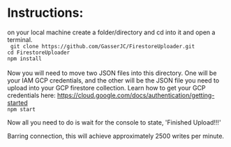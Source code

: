 # Instructions:

on your local machine create a folder/directory and cd into it and open a terminal.<br/>
` git clone https://github.com/GasserJC/FirestoreUploader.git`<br/>
` cd FirestoreUploader `<br/>
` npm install `<br/>
<br/>
Now you will need to move two JSON files into this directory. One will be your IAM GCP credentials, and the other will be the JSON file you need to upload into your GCP firestore collection. 
Learn how to get your GCP credentials here: https://cloud.google.com/docs/authentication/getting-started
<br/>
` npm start `<br/>

Now all you need to do is wait for the console to state, 'Finished Upload!!!' 

Barring connection, this will achieve approximately 2500 writes per minute.
